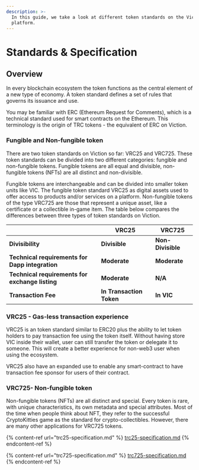 ```yaml
---
description: >-
  In this guide, we take a look at different token standards on the Viction
  platform.
---
```


# Standards & Specification

## **Overview**

In every blockchain ecosystem the token functions as the central element of a new type of economy. A token standard defines a set of rules that governs its issuance and use.

You may be familiar with ERC (Ethereum Request for Comments), which is a technical standard used for smart contracts on the Ethereum. This terminology is the origin of TRC tokens - the equivalent of ERC on Viction.

### **Fungible and Non-fungible token**

There are two token standards on Viction so far: VRC25 and VRC725. These token standards can be divided into two different categories: fungible and non-fungible tokens. Fungible tokens are all equal and divisible, non-fungible tokens (NFTs) are all distinct and non-divisible.

Fungible tokens are interchangeable and can be divided into smaller token units like VIC. The fungible token standard VRC25 as digital assets used to offer access to products and/or services on a platform. Non-fungible tokens of the type VRC725 are those that represent a unique asset, like a certificate or a collectible in-game item. The table below compares the differences between three types of token standards on Viction.

|                                                 | **VRC25**                | **VRC725**        |
| ----------------------------------------------- | ------------------------ | ----------------- |
| **Divisibility**                                | **Divisible**            | **Non-Divisible** |
| **Technical requirements for Dapp integration** | **Moderate**             | **Moderate**      |
| **Technical requirements for exchange listing** | **Moderate**             | **N/A**           |
| **Transaction Fee**                             | **In Transaction Token** | **In VIC**       |

### **VRC25 - Gas-less transaction experience**

VRC25 is an token standard similar to ERC20 plus the ability to let token holders to pay transaction fee using the token itself. Without having store VIC inside their wallet, user can still transfer the token or delegate it to someone. This will create a better experience for non-web3 user when using the ecosystem.

VRC25 also have an expanded use to enable any smart-contract to have transaction fee sponsor for users of their contract.

### **VRC725- Non-fungible token**

Non-fungible tokens (NFTs) are all distinct and special. Every token is rare, with unique characteristics, its own metadata and special attributes. Most of the time when people think about NFT, they refer to the successful CryptoKitties game as the standard for crypto-collectibles. However, there are many other applications for VRC725 tokens.

{% content-ref url="trc25-specification.md" %}
[trc25-specification.md](trc25-specification.md)
{% endcontent-ref %}

{% content-ref url="trc725-specification.md" %}
[trc725-specification.md](trc725-specification.md)
{% endcontent-ref %}
